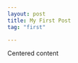 ```yaml
---
layout: post
title: My First Post
tag: "first"

---
```




<div class="fullscreen background parallax" style="background-image:url('http://www.minimit.com/images/picjumbo.com_DSC_3274.jpg');" data-img-width="1600" data-img-height="1064" data-diff="100" data-oriz-pos="100%">
    <div class="content-a">
        <div class="content-b">
            Centered content
        </div>
    </div>
</div>